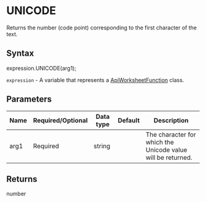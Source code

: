 # UNICODE

Returns the number (code point) corresponding to the first character of the text.

## Syntax

expression.UNICODE(arg1);

`expression` - A variable that represents a [ApiWorksheetFunction](../ApiWorksheetFunction.md) class.

## Parameters

| **Name** | **Required/Optional** | **Data type** | **Default** | **Description** |
| ------------- | ------------- | ------------- | ------------- | ------------- |
| arg1 | Required | string |  | The character for which the Unicode value will be returned. |

## Returns

number